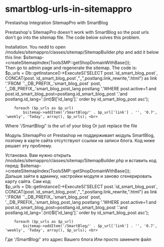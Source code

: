 # smartblog-urls-in-sitemappro

Prestashop Integration SitemapPro with SmartBlog

Prestashop's SitemapPro doesn't work with SmartBlog so the post urls don't go into the sitemap file. The code below solves this problem. 

Installation. You nedd to open /modules/sitemappro/classes/sitemap/SitemapBuilder.php and add it below this line: $sitemap->createSitemapIndex(ToolsSMP::getShopDomainWithBase());<br>
Then go to admin page and regenerate the sitemap.
The code is:<br>
$p_urls = Db::getInstance()->ExecuteS('SELECT post.`id_smart_blog_post`, CONCAT(post.`id_smart_blog_post`,"_",postlang.link_rewrite,".html") as link '.'FROM `'._DB_PREFIX_.'smart_blog_post` post, '._DB_PREFIX_.'smart_blog_post_lang postlang '.'WHERE post.active=1 and post.id_smart_blog_post=postlang.id_smart_blog_post '.'and postlang.id_lang='.(int)$l['id_lang'].' order by id_smart_blog_post asc');
		
		foreach ($p_urls as $p_url)
		    $sitemap->addItem('/SmartBlog/' . $p_url['link'] . '', '0.7', 'weekly', 'Today', array(), $p_urls); <br>
Where '/SmartBlog/' is the url of your blog
Or just replace the file

Модуль SitemapPro от Prestashop не поддерживает модуль SmartBlog, поэтому в карте сайта отсутствуют ссылки на записи блога. Код ниже решает эту проблему.

Установка. Вам нужно открыть /modules/sitemappro/classes/sitemap/SitemapBuilder.php и вставить код перед:
$sitemap->createSitemapIndex(ToolsSMP::getShopDomainWithBase());<br>
Дальше зайти в админку, настройки модуля и заново сгенерировать карту сайта.
Сам код:<br>
$p_urls = Db::getInstance()->ExecuteS('SELECT post.`id_smart_blog_post`, CONCAT(post.`id_smart_blog_post`,"_",postlang.link_rewrite,".html") as link '.'FROM `'._DB_PREFIX_.'smart_blog_post` post, '._DB_PREFIX_.'smart_blog_post_lang postlang '.'WHERE post.active=1 and post.id_smart_blog_post=postlang.id_smart_blog_post '.'and postlang.id_lang='.(int)$l['id_lang'].' order by id_smart_blog_post asc');
		
		foreach ($p_urls as $p_url)
		    $sitemap->addItem('/SmartBlog/' . $p_url['link'] . '', '0.7', 'weekly', 'Today', array(), $p_urls); <br>
Где '/SmartBlog/' это адрес Вашего блога
Или просто замените файл

